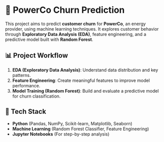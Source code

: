 # 🔌 PowerCo Churn Prediction

This project aims to predict **customer churn** for **PowerCo**, an energy provider, using machine learning techniques. It explores customer behavior through **Exploratory Data Analysis (EDA)**, feature engineering, and a predictive model built with **Random Forest**.

## 📊 Project Workflow
1. **EDA (Exploratory Data Analysis)**: Understand data distribution and key patterns.
2. **Feature Engineering**: Create meaningful features to improve model performance.
3. **Model Training (Random Forest)**: Build and evaluate a predictive model for churn classification.

## 🔧 Tech Stack
- **Python** (Pandas, NumPy, Scikit-learn, Matplotlib, Seaborn)
- **Machine Learning** (Random Forest Classifier, Feature Engineering)
- **Jupyter Notebooks** (For step-by-step analysis)
